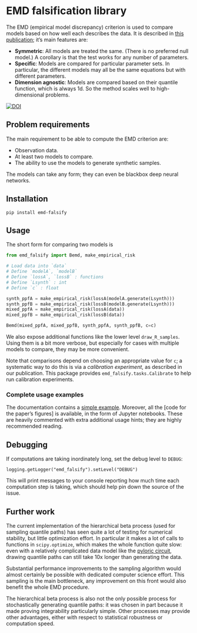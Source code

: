 # EMD falsification library

The EMD (empirical model discrepancy) criterion is used to compare models based on how well each describes the data.
It is described in [this publication](); it’s main features are:
- **Symmetric**: All models are treated the same. (There is no preferred null model.)
  A corollary is that the test works for any number of parameters.
- **Specific**: Models are compared for particular parameter sets. In particular, the different models may all be the same equations but with different parameters.
- **Dimension agnostic**: Models are compared based on their quantile function, which is always 1d. So the method scales well to high-dimensional problems.

[![DOI](https://zenodo.org/badge/DOI/10.5281/zenodo.13287993.svg)](https://doi.org/10.5281/zenodo.13287993)

## Problem requirements

The main requirement to be able to compute the EMD criterion are:

- Observation data.
- At least two models to compare.
- The ability to use the models to generate synthetic samples.

The models can take any form; they can even be blackbox deep neural networks.

## Installation

    pip install emd-falsify

## Usage

The short form for comparing two models is

```python
from emd_falsify import Bemd, make_empirical_risk

# Load data into `data`
# Define `modelA`, `modelB`
# Define `lossA`, `lossB` : functions
# Define `Lsynth` : int
# Define `c` : float

synth_ppfA = make_empirical_risk(lossA(modelA.generate(Lsynth)))
synth_ppfB = make_empirical_risk(lossB(modelB.generate(Lsynth)))
mixed_ppfA = make_empirical_risk(lossA(data))
mixed_ppfB = make_empirical_risk(lossB(data))

Bemd(mixed_ppfA, mixed_ppfB, synth_ppfA, synth_ppfB, c=c)
```

We also expose additional functions like the lower level `draw_R_samples`.
Using them is a bit more verbose, but especially for cases with multiple models to compare,
they may be more convenient.

Note that comparisons depend on choosing an appropriate value for `c`; a systematic way to do this is via a *calibration experiment*, as described in our publication.
This package provides `emd_falsify.tasks.Calibrate` to help run calibration experiments.

### Complete usage examples

The documentation contains a [simple example](https://alcrene.github.io/emd-falsify/src/emd_falsify/emd.html#test-sampling-of-expected-risk-r).
Moreover, all the [code for the paper’s figures] is available, in the form of Jupyter notebooks.
These are heavily commented with extra additional usage hints; they are highly recommended reading.


## Debugging

If computations are taking inordinately long, set the debug level to `DEBUG`:

    
    logging.getLogger("emd_falsify").setLevel("DEBUG")

This will print messages to your console reporting how much time each computation step is taking, which should help pin down the source of the issue.

## Further work

The current implementation of the hierarchical beta process (used for sampling quantile paths) has seen quite a lot of testing for numerical stability, but little optimization effort. In particular it makes a lot of calls to functions in `scipy.optimize`, which makes the whole function quite slow: even with a relatively complicated data model like the [pyloric circuit](https://alcrene.github.io/pyloric-network-simulator/pyloric_simulator/prinz2004.html), drawing quantile paths can still take 10x longer than generating the data.

Substantial performance improvements to the sampling algorithm would almost certainly be possible with dedicated computer science effort. This sampling is the main bottleneck, any improvement on this front would also benefit the whole EMD procedure.

The hierarchical beta process is also not the only possible process for stochastically generating quantile paths: it was chosen in part because it made proving integrability particularly simple. Other processes may provide other advantages, either with respect to statistical robustness or computation speed.
